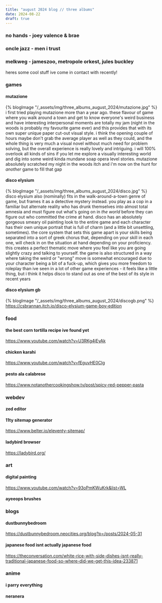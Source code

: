 ```yaml
---
title: "august 2024 blog // three albums"
date: 2024-08-22
draft: true
---
```


### no hands - joey valence & brae

### oncle jazz - men i trust

### melkweg - jameszoo, metropole orkest, jules buckley

heres some cool stuff ive come in contact with recently!

### games
#### mutazione
{% blogImage "/_assets/img/three_albums_august_2024/mutazione.jpg" %}
i first tried playing mutazione more than a year ago. these flavour of game where you walk around a town and get to know everyone's weird business and have interesting interpersonal moments are totally my jam (night in the woods is probably my favourite game ever) and this provides that with its own super unique paper cut-out visual style. i think the opening couple of hours maybe don't grab the average player as well as they could, and the whole thing is very much a visual novel without much need for problem solving, but the overall experience is really lovely and intriguing. i will 100% overlook all kinds of sins if you let me explore a visually interesting world and dig into some weird kinda mundane soap opera level stories. mutazione absolutely scratched my night in the woods itch and i'm now on the hunt for _another_ game to fill that gap

#### disco elysium
{% blogImage "/_assets/img/three_albums_august_2024/disco.jpg" %}
disco elysium also (nominally) fits in the walk-around-a-town genre of game, but frames it as a detective mystery instead. you play as a cop in a familiar but alternate reality who has drunk themselves into almost total amnesia and must figure out what's going on in _the world_ before they can figure out who committed the crime at hand. disco has an absolutely gorgeous smeary oil painting look to the entire game and each character has their own unique portrait that is full of charm (and a little bit unsettling, sometimes). the core system that sets this game apart is your skills being separated into a sort of greek chorus that, depending on your skill in each one, will check in on the situation at hand depending on your proficiency. this creates a perfect thematic move where you feel like you are going slightly crazy and talking to yourself. the game is also structured in a way where taking the weird or "wrong" move is somewhat encouraged due to your character being a bit of a fuck-up, which gives you more freedom to roleplay than ive seen in a lot of other game experiences - it feels like a little thing, but i think it helps disco to stand out as one of the best of its style in recent years

#### disco elysium gb
{% blogImage "/_assets/img/three_albums_august_2024/discogb.png" %}
https://csbrannan.itch.io/disco-elysium-game-boy-edition

### food
#### the best corn tortilla recipe ive found yet
https://www.youtube.com/watch?v=U3RKg4jEyAk

#### chicken karahi
https://www.youtube.com/watch?v=fEguvHE0Clg

#### pesto ala calabrese
https://www.notanothercookingshow.tv/post/spicy-red-pepper-pasta

### webdev
#### zed editor

#### 11ty sitemap generator
https://www.belter.io/eleventy-sitemap/

#### ladybird browser
https://ladybird.org/

### art
#### digital painting
https://www.youtube.com/watch?v=93oPmKWuKrk&list=WL

#### ayeeops brushes

### blogs
#### dustbunnybedroom
https://dustbunnybedroom.neocities.org/blog?p=/posts/2024-05-31

#### japanese food isnt actually japanese food
https://theconversation.com/white-rice-with-side-dishes-isnt-really-traditional-japanese-food-so-where-did-we-get-this-idea-233871

### anime
#### i parry everything

#### neranera
